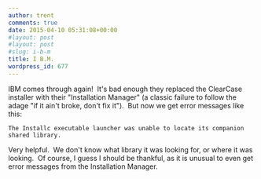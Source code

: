 ```yaml
---
author: trent
comments: true
date: 2015-04-10 05:31:08+00:00
#layout: post
#layout: post
#slug: i-b-m
title: I B.M.
wordpress_id: 677
---
```


IBM comes through again!  It's bad enough they replaced the ClearCase installer with their "Installation Manager" (a classic failure to follow the adage "if it ain't broke, don't fix it").  But now we get error messages like this:

    
    The Installc executable launcher was unable to locate its companion shared library.


Very helpful.  We don't know what library it was looking for, or where it was looking.  Of course, I guess I should be thankful, as it is unusual to even get error messages from the Installation Manager.
